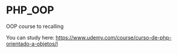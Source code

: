 # PHP_OOP
OOP course to recalling 

You can study here: https://www.udemy.com/course/curso-de-php-orientado-a-objetos/l
